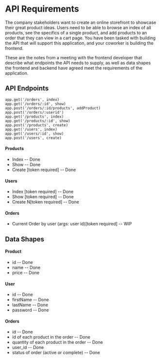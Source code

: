 # API Requirements
The company stakeholders want to create an online storefront to showcase their great product ideas. Users need to be able to browse an index of all products, see the specifics of a single product, and add products to an order that they can view in a cart page. You have been tasked with building the API that will support this application, and your coworker is building the frontend.

These are the notes from a meeting with the frontend developer that describe what endpoints the API needs to supply, as well as data shapes the frontend and backend have agreed meet the requirements of the application. 

<!--TODO: Modify as needed-->
## API Endpoints
    app.get('/orders', index)
    app.get('/orders/:id', show)
    app.post('/orders/:id/products', addProduct)
    app.post('/orders/:userid')
    app.get('/products', index)
    app.get('/products/:id', show)
    app.post('/products', create)
    app.get('/users', index)
    app.get('/users/:id', show)
    app.post('/users', create)

#### Products
- Index -- Done
- Show -- Done
- Create [token required] -- Done

#### Users
- Index [token required] -- Done
- Show [token required] -- Done
- Create N[token required] -- Done

#### Orders
- Current Order by user (args: user id)[token required] -- WIP

## Data Shapes
#### Product
-  id -- Done
- name -- Done
- price -- Done

#### User
- id -- Done
- firstName -- Done
- lastName -- Done
- password -- Done

#### Orders
- id -- Done
- id of each product in the order -- Done
- quantity of each product in the order -- Done
- user_id -- Done
- status of order (active or complete) -- Done
